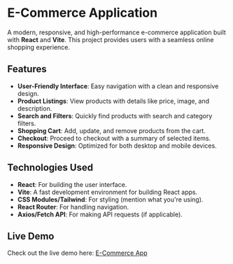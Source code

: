 # E-Commerce Application

A modern, responsive, and high-performance e-commerce application built with **React** and **Vite**. This project provides users with a seamless online shopping experience.

## Features
- **User-Friendly Interface**: Easy navigation with a clean and responsive design.
- **Product Listings**: View products with details like price, image, and description.
- **Search and Filters**: Quickly find products with search and category filters.
- **Shopping Cart**: Add, update, and remove products from the cart.
- **Checkout**: Proceed to checkout with a summary of selected items.
- **Responsive Design**: Optimized for both desktop and mobile devices.

## Technologies Used
- **React**: For building the user interface.
- **Vite**: A fast development environment for building React apps.
- **CSS Modules/Tailwind**: For styling (mention what you're using).
- **React Router**: For handling navigation.
- **Axios/Fetch API**: For making API requests (if applicable).

## Live Demo
Check out the live demo here: [E-Commerce App](https://ecommerce-react-project-elvi.onrender.com/)


